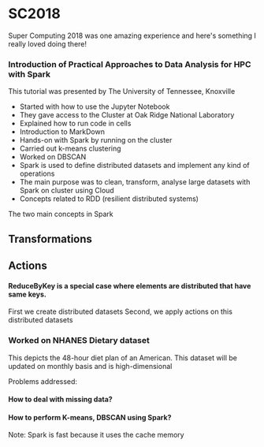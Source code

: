 # SC2018
Super Computing 2018 was one amazing experience and here's something I really loved doing there! 
### Introduction of Practical Approaches to Data Analysis for HPC with Spark 
This tutorial was presented by The University of Tennessee, Knoxville

* Started with how to use the Jupyter Notebook 
* They gave access to the Cluster at Oak Ridge National Laboratory 
* Explained how to run code in cells 
* Introduction to MarkDown
* Hands-on with Spark by running on the cluster
* Carried out k-means clustering 
* Worked on DBSCAN
* Spark is used to define distributed datasets and implement any kind of operations
* The main purpose was to clean, transform, analyse large datasets with Spark on cluster using Cloud
* Concepts related to RDD (resilient distributed systems) 

The two main concepts in Spark 
## Transformations
## Actions
#### ReduceByKey is a special case where elements are distributed that have same keys. 

First we create distributed datasets 
Second, we apply actions on this distributed datasets

### Worked on NHANES Dietary dataset
This depicts the 48-hour diet plan of an American. This dataset will be updated on monthly basis and is high-dimensional 

Problems addressed: 
#### How to deal with missing data?
#### How to perform K-means, DBSCAN using Spark? 

Note: Spark is fast because it uses the cache memory
